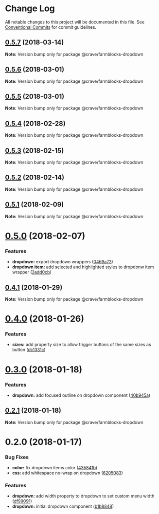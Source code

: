 # Change Log

All notable changes to this project will be documented in this file.
See [Conventional Commits](https://conventionalcommits.org) for commit guidelines.

<a name="0.5.7"></a>
## [0.5.7](https://github.com/CraveFood/farmblocks/compare/@crave/farmblocks-dropdown@0.5.6...@crave/farmblocks-dropdown@0.5.7) (2018-03-14)




**Note:** Version bump only for package @crave/farmblocks-dropdown

<a name="0.5.6"></a>
## [0.5.6](https://github.com/CraveFood/farmblocks/compare/@crave/farmblocks-dropdown@0.5.5...@crave/farmblocks-dropdown@0.5.6) (2018-03-01)




**Note:** Version bump only for package @crave/farmblocks-dropdown

<a name="0.5.5"></a>
## [0.5.5](https://github.com/CraveFood/farmblocks/compare/@crave/farmblocks-dropdown@0.5.4...@crave/farmblocks-dropdown@0.5.5) (2018-03-01)




**Note:** Version bump only for package @crave/farmblocks-dropdown

<a name="0.5.4"></a>
## [0.5.4](https://github.com/CraveFood/farmblocks/compare/@crave/farmblocks-dropdown@0.5.3...@crave/farmblocks-dropdown@0.5.4) (2018-02-28)




**Note:** Version bump only for package @crave/farmblocks-dropdown

<a name="0.5.3"></a>
## [0.5.3](https://github.com/CraveFood/farmblocks/compare/@crave/farmblocks-dropdown@0.5.2...@crave/farmblocks-dropdown@0.5.3) (2018-02-15)




**Note:** Version bump only for package @crave/farmblocks-dropdown

<a name="0.5.2"></a>
## [0.5.2](https://github.com/CraveFood/farmblocks/compare/@crave/farmblocks-dropdown@0.5.1...@crave/farmblocks-dropdown@0.5.2) (2018-02-14)




**Note:** Version bump only for package @crave/farmblocks-dropdown

<a name="0.5.1"></a>
## [0.5.1](https://github.com/CraveFood/farmblocks/compare/@crave/farmblocks-dropdown@0.5.0...@crave/farmblocks-dropdown@0.5.1) (2018-02-09)




**Note:** Version bump only for package @crave/farmblocks-dropdown

<a name="0.5.0"></a>
# [0.5.0](https://github.com/CraveFood/farmblocks/compare/@crave/farmblocks-dropdown@0.4.1...@crave/farmblocks-dropdown@0.5.0) (2018-02-07)


### Features

* **dropdown:** export dropdown wrappers ([0469a73](https://github.com/CraveFood/farmblocks/commit/0469a73))
* **dropdown item:** add selected and highlighted styles to dropdonw item wrapper ([3add0cb](https://github.com/CraveFood/farmblocks/commit/3add0cb))




<a name="0.4.1"></a>
## [0.4.1](https://github.com/CraveFood/farmblocks/compare/@crave/farmblocks-dropdown@0.4.0...@crave/farmblocks-dropdown@0.4.1) (2018-01-29)




**Note:** Version bump only for package @crave/farmblocks-dropdown

<a name="0.4.0"></a>
# [0.4.0](https://github.com/CraveFood/farmblocks/compare/@crave/farmblocks-dropdown@0.3.0...@crave/farmblocks-dropdown@0.4.0) (2018-01-26)


### Features

* **sizes:** add property size to allow trigger buttons of the same sizes as button ([dc1331c](https://github.com/CraveFood/farmblocks/commit/dc1331c))




<a name="0.3.0"></a>
# [0.3.0](https://github.com/CraveFood/farmblocks/compare/@crave/farmblocks-dropdown@0.2.1...@crave/farmblocks-dropdown@0.3.0) (2018-01-18)


### Features

* **dropdown:** add focused outline on dropdown component ([40b945a](https://github.com/CraveFood/farmblocks/commit/40b945a))




<a name="0.2.1"></a>
## [0.2.1](https://github.com/CraveFood/farmblocks/compare/@crave/farmblocks-dropdown@0.2.0...@crave/farmblocks-dropdown@0.2.1) (2018-01-18)




**Note:** Version bump only for package @crave/farmblocks-dropdown

<a name="0.2.0"></a>
# 0.2.0 (2018-01-17)


### Bug Fixes

* **color:** fix dropdown items color ([435841b](https://github.com/CraveFood/farmblocks/commit/435841b))
* **css:** add whitespace no-wrap on dropdown ([6205083](https://github.com/CraveFood/farmblocks/commit/6205083))


### Features

* **dropdown:** add width property to dropdown to set custom menu width ([df99091](https://github.com/CraveFood/farmblocks/commit/df99091))
* **dropdown:** initial dropdown component ([b1b8848](https://github.com/CraveFood/farmblocks/commit/b1b8848))
